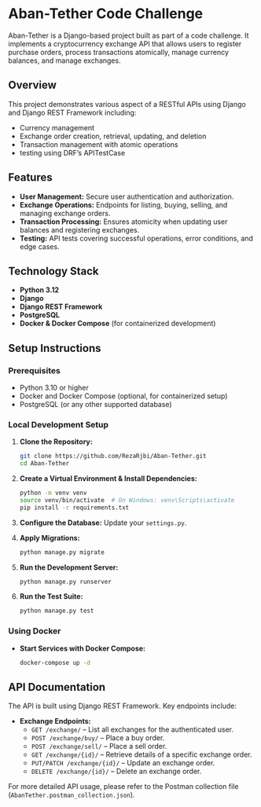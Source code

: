 # Aban-Tether Code Challenge

Aban-Tether is a Django-based project built as part of a code challenge. It implements a cryptocurrency exchange API that allows users to register purchase orders, process transactions atomically, manage currency balances, and manage exchanges.

## Overview

This project demonstrates various aspect of a  RESTful APIs using Django and Django REST Framework including:
- Currency management
- Exchange order creation, retrieval, updating, and deletion
- Transaction management with atomic operations
- testing using DRF’s APITestCase

## Features

- **User Management:** Secure user authentication and authorization.
- **Exchange Operations:** Endpoints for listing, buying, selling, and managing exchange orders.
- **Transaction Processing:** Ensures atomicity when updating user balances and registering exchanges.
- **Testing:** API tests covering successful operations, error conditions, and edge cases.

## Technology Stack

- **Python 3.12**
- **Django**
- **Django REST Framework**
- **PostgreSQL**
- **Docker & Docker Compose** (for containerized development)

## Setup Instructions

### Prerequisites

- Python 3.10 or higher
- Docker and Docker Compose (optional, for containerized setup)
- PostgreSQL (or any other supported database)

### Local Development Setup

1. **Clone the Repository:**
    ```bash
    git clone https://github.com/RezaRjbi/Aban-Tether.git
    cd Aban-Tether
    ```

2. **Create a Virtual Environment & Install Dependencies:**
    ```bash
    python -m venv venv
    source venv/bin/activate  # On Windows: venv\Scripts\activate
    pip install -r requirements.txt
    ```

3. **Configure the Database:**
    Update your `settings.py`.

4. **Apply Migrations:**
    ```bash
    python manage.py migrate
    ```

5. **Run the Development Server:**
    ```bash
    python manage.py runserver
    ```

6. **Run the Test Suite:**
    ```bash
    python manage.py test
    ```

### Using Docker

- **Start Services with Docker Compose:**
    ```bash
    docker-compose up -d
    ```


## API Documentation

The API is built using Django REST Framework. Key endpoints include:

- **Exchange Endpoints:**
  - `GET /exchange/` – List all exchanges for the authenticated user.
  - `POST /exchange/buy/` – Place a buy order.
  - `POST /exchange/sell/` – Place a sell order.
  - `GET /exchange/{id}/` – Retrieve details of a specific exchange order.
  - `PUT/PATCH /exchange/{id}/` – Update an exchange order.
  - `DELETE /exchange/{id}/` – Delete an exchange order.

For more detailed API usage, please refer to the Postman collection file (`AbanTether.postman_collection.json`).
